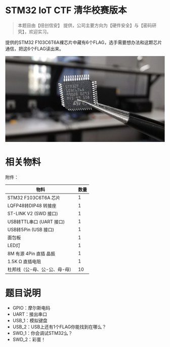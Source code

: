 #  STM32 IoT CTF 清华校赛版本

> 本题目由【纽创信安】 提供，公司主要方向为【硬件安全】与【密码研究】，欢迎实习。

提供的STM32 F103C6T6A裸芯片中藏有6个FLAG，选手需要想办法和这颗芯片通信，把这6个FLAG读出来。

![image](./pic/stm32.jpeg)



#  相关物料

附件：

| 物料                 | 数量 |
| -------------------- | ---- |
| STM32 F103C6T6A 芯片 | 1    |
| LQFP48转DIP48 转接座 |  1    |
| ST-LINK V2 (SWD 接口) | 1    |
| USB转TTL串口 (UART 接口) |   1    |
| USB转5Pin (USB 接口) | 1    |
| 面包板 |  1   |
| LED灯         |  1    |
| 8M 有源 4Pin 直插 晶振 | 1 |
| 1.5K Ω 直插电阻 | 1 |
| 杜邦线（公-母、公-公、母-母） | 10 |

# 题目说明

- GPIO：摩尔斯电码
- UART：接出串口
- USB_1：模拟键盘
- USB_2：USB上还有1个FLAG你能找到在哪么？
- SWD_1：你会调试STM32么？
- SWD_2：彩蛋！


